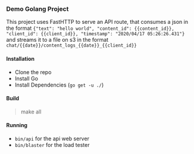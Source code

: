 ### Demo Golang Project

This project uses FastHTTP to serve an API route, that consumes a json in the format `{"text": "hello world", "content_id": {{content_id}}, "client_id": {{client_id}}, "timestamp": "2020/04/17 05:26:26.431"}
` and streams it to a file on s3 in the format `chat/{{date}}/content_logs_{{date}}_{{client_id}}`

#### Installation

- Clone the repo
- Install Go 
- Install Dependencies (`go get -u ./`)

#### Build

> make all

#### Running

- `bin/api` for the api web server
- `bin/blaster` for the load tester